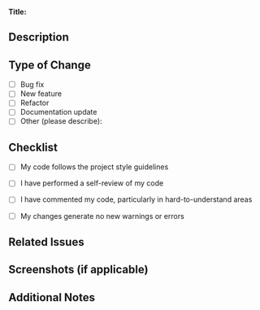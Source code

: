 **Title:**  
<!-- Give your pull request a clear, descriptive title. -->

## Description
<!-- Please include a summary of the change and which issue is fixed. -->

## Type of Change
- [ ] Bug fix
- [ ] New feature
- [ ] Refactor
- [ ] Documentation update
- [ ] Other (please describe):

## Checklist
- [ ] My code follows the project style guidelines
- [ ] I have performed a self-review of my code
- [ ] I have commented my code, particularly in hard-to-understand areas
- [ ] My changes generate no new warnings or errors


## Related Issues
<!-- List any related issues, e.g. Fixes #123, Closes #456 -->
<!-- PR will not be merged is=f issue number is not mentioned -->

## Screenshots (if applicable)
<!-- Add screenshots to help explain your changes -->

## Additional Notes
<!-- Add any other context about the pull request here. --> 
